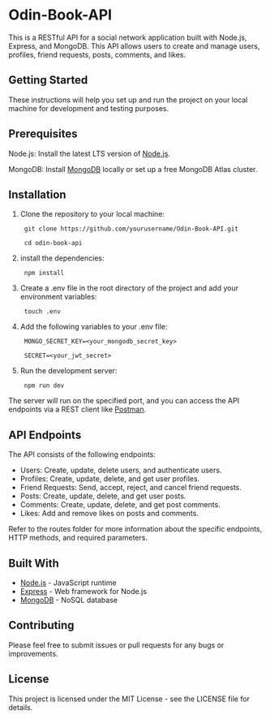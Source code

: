 # Odin-Book-API

This is a RESTful API for a social network application built with Node.js, Express, and MongoDB. This API allows users to create and manage users, profiles, friend requests, posts, comments, and likes.

## Getting Started
These instructions will help you set up and run the project on your local machine for development and testing purposes.

## Prerequisites
Node.js: Install the latest LTS version of [Node.js](https://nodejs.org/en/download).

MongoDB: Install [MongoDB](https://www.mongodb.com/try/download/community) locally or set up a free MongoDB Atlas cluster.

## Installation
1. Clone the repository to your local machine:

        git clone https://github.com/yourusername/Odin-Book-API.git

        cd odin-book-api

2. install the dependencies:

        npm install

3. Create a .env file in the root directory of the project and add your environment variables:

        touch .env

4. Add the following variables to your .env file:

        MONGO_SECRET_KEY=<your_mongodb_secret_key>
    
        SECRET=<your_jwt_secret>

5. Run the development server:

        npm run dev

The server will run on the specified port, and you can access the API endpoints via a REST client like [Postman](https://www.postman.com/).

## API Endpoints

The API consists of the following endpoints:

- Users: Create, update, delete users, and authenticate users.
- Profiles: Create, update, delete, and get user profiles.
- Friend Requests: Send, accept, reject, and cancel friend requests.
- Posts: Create, update, delete, and get user posts.
- Comments: Create, update, delete, and get post comments.
- Likes: Add and remove likes on posts and comments.

Refer to the routes folder for more information about the specific endpoints, HTTP methods, and required parameters.

## Built With

- [Node.js](https://nodejs.org/en) - JavaScript runtime
- [Express](https://expressjs.com/) - Web framework for Node.js
- [MongoDB](https://www.mongodb.com/) - NoSQL database

## Contributing

Please feel free to submit issues or pull requests for any bugs or improvements.

## License

This project is licensed under the MIT License - see the LICENSE file for details.
